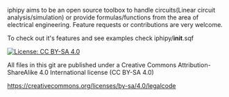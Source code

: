 iphipy aims to be an open source toolbox to handle circuits(Linear circuit analysis/simulation) or provide formulas/functions from the area of electrical engineering.
Feature requests or contributions are very welcome.

To check out it's features and see examples check iphipy/__init__.sqf

[![License: CC BY-SA 4.0](https://licensebuttons.net/l/by-sa/4.0/80x15.png)](https://creativecommons.org/licenses/by-sa/4.0/)

All files in this git are published under a Creative Commons Attribution-ShareAlike 4.0 International license (CC BY-SA 4.0)

https://creativecommons.org/licenses/by-sa/4.0/legalcode
